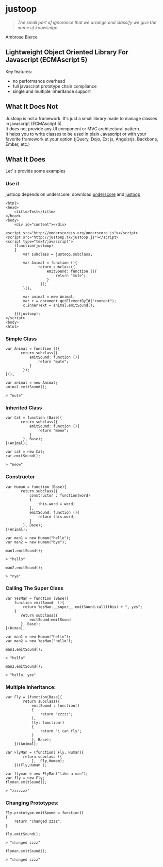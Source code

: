 justoop
========
> *The small part of ignorance that we arrange and classify we give the name of knowledge.*

Ambrose Bierce


Lightweight Object Oriented Library For Javascript (ECMAscript 5)
--------

Key features:

* no performance overhead
* full javascript prototype chain compliance
* single and multiple inheritance support

What It Does Not
------------
Justoop is not a framework. It's just a small library made to manage classes in javascript (ECMAscript 5).  
It does not provide any UI component or MVC architectural pattern.  
It helps you to write classes to be used in plain Javascript or with your favorite framework at your option (jQuery, Dojo, Ext js, Angularjs, Backbone, Ember, etc.)

What It Does
------------
Let'    s provide some examples

### Use it
justoop depends on underscore.
download [underscore](https://github.com/jashkenas/underscore) and [justoop](https://github.com/Justoop/justoop)


    <html>
    <head>
        <title>Test</title>
    </head>
    <body>
        <div id="content"></div>

    <script src="http://underscorejs.org/underscore.js"></script>
    <script src="http://justoop.tk/justoop.js"></script>
    <script type="text/javascript">
        (function(justoop)
        {
            var subclass = justoop.subclass;

            var Animal = function (){
                   return subclass({
                       emitSound: function (){
                           return "mute";
                       }
                    });
            }();

            var animal = new Animal;
            var c = document.getElementById("content");
            c.innerText = animal.emitSound();

        })(justoop);
    </script>
    <body>
    <html>



### Simple Class

    var Animal = function (){
           return subclass({
               emitSound: function (){
                   return "mute";
               }
            });
    }();

    var animal = new Animal;
    animal.emitSound();

    > "mute"

### Inherited Class

    var Cat = function (Base){
           return subclass({
               emitSound: function (){
                   return "meow";
               }
            }, Base);
    }(Animal);

    var cat = new Cat;
    cat.emitSound();

    > "meow"


### Constructor

    var Human = function (Base){
           return subclass({
               constructor : function(word)
               {
                   this.word = word;
               },
               emitSound: function (){
                   return this.word;
               }
            }, Base);
    }(Animal);

    var man1 = new Human("hello");
    var man2 = new Human("bye");

    man1.emitSound();

    > "hello"

    man2.emitSound();

    > "nye"

### Calling The Super Class

    var YesMan = function (Base){
        function emitSound  (){
            return YesMan.__super__.emitSound.call(this) + ", yes";
        }
           return subclass({
               emitSound:emitSound
           }, Base);
    }(Human);

    var man1 = new Human("hello");
    var man2 = new YesMan("hello");

    man1.emitSound();

    > "hello"

    man2.emitSound();

    > "hello, yes"

### Multiple Inheritance:

    var Fly = (function(Base){
            return subclass({
                emitSound : function()
                {
                    return "zzzzz";
                },
                fly: function()
                {
                    return "i can fly";
                }
                }, Base);
        })(Animal);

    var FlyMan = (function( Fly, Human){
            return subclass ({
                },  Fly,Human);
        })(Fly,Human );

    var flyman = new FlyMan("like a man");
    var fly = new Fly;
    flyman.emitSound();

    > "zzzzzzz"


### Changing Prototypes:

    Fly.prototype.emitSound = function()
    {
        return "changed zzzz";
    }

    fly.emitSound();

    > "changed zzzz"

    flyman.emitSound();

    > "changed zzzz"
